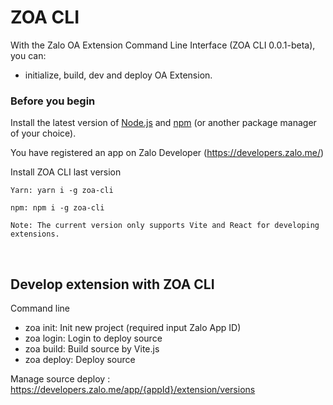 # ZOA CLI

With the Zalo OA Extension Command Line Interface (ZOA CLI 0.0.1-beta), you can:

- initialize, build, dev and deploy OA Extension.



### Before you begin ###

Install the latest version of  [Node.js](https://nodejs.org/en/download/) and [npm](https://docs.npmjs.com/getting-started) (or another package manager of your choice).

You have registered an app on Zalo Developer (https://developers.zalo.me/)

Install ZOA CLI last version

    Yarn: yarn i -g zoa-cli 
    
    npm: npm i -g zoa-cli


``
Note: The current version only supports Vite and React for developing extensions.
``

<p>&nbsp;</p>

## Develop extension with ZOA CLI
Command line
  - zoa init: Init new project (required input Zalo App ID)
  - zoa login: Login to deploy source
  - zoa build: Build source by Vite.js
  - zoa deploy: Deploy source

Manage source deploy : https://developers.zalo.me/app/{appId}/extension/versions
